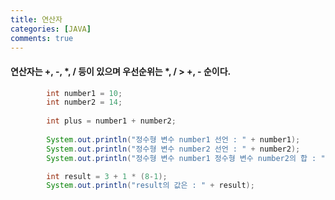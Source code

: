 ```yaml
---
title: 연산자
categories: [JAVA]
comments: true
---
```


#### 연산자는 +, -, *, / 등이 있으며 우선순위는 *, / > +, - 순이다.

```java
        int number1 = 10;
		int number2 = 14;
		
		int plus = number1 + number2;
		
		System.out.println("정수형 변수 number1 선언 : " + number1);
		System.out.println("정수형 변수 number2 선언 : " + number2);
		System.out.println("정수형 변수 number1 정수형 변수 number2의 합 : " + plus);
```		
```java
		int result = 3 + 1 * (8-1);
		System.out.println("result의 값은 : " + result);
```